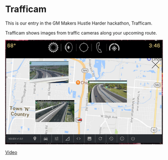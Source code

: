 # Trafficam

This is our entry in the GM Makers Hustle Harder hackathon, Trafficam.

Trafficam shows images from traffic cameras along your upcoming route.

![screenshot](https://github.com/ki4swy/ths_gm_hackathon/raw/master/screenshot.png "Screenshot")

[Video](https://youtu.be/-FUA-fN7YSs)
